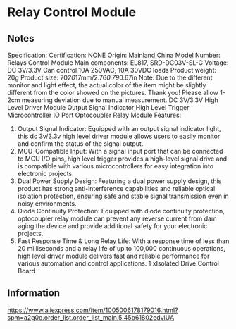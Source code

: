 # Relay Control Module

## Notes

Specification:
Certification: NONE
Origin: Mainland China
Model Number: Relays Control Module
Main components: EL817, SRD-DC03V-SL-C
Voltage: DC 3V/3.3V
Can control 10A 250VAC, 10A 30VDC loads
Product weight: 20g
Product size: 70*20*17mm/2.76*0.79*0.67in
Note:
Due to the different monitor and light effect, the actual color of the item might be slightly different from the color showed on the pictures. Thank you!
Please allow 1-2cm measuring deviation due to manual measurement.
DC 3V/3.3V High Level Driver Module Output Signal Indicator High Level Trigger Microcontroller IO Port Optocoupler Relay Module
Features:
1. Output Signal Indicator: Equipped with an output signal indicator light, this dc 3v/3.3v high level driver module allows users to easily monitor and confirm the status of the signal output.
2. MCU-Compatible Input: With a signal input port that can be connected to MCU I/O pins, high level trigger provides a high-level signal drive and is compatible with various microcontrollers for easy integration into electronic projects.
3. Dual Power Supply Design: Featuring a dual power supply design, this product has strong anti-interference capabilities and reliable optical isolation protection, ensuring safe and stable signal transmission even in noisy environments.
4. Diode Continuity Protection: Equipped with diode continuity protection, optocoupler relay module can prevent any reverse current from dam aging the device and provide additional safety for your electronic projects.
5. Fast Response Time &amp; Long Relay Life: With a response time of less than 20 milliseconds and a relay life of up to 100,000 continuous operations, high level driver module delivers fast and reliable performance for various automation and control applications.
1 xIsolated Drive Control Board 

## Information

https://www.aliexpress.com/item/1005006178179016.html?spm=a2g0o.order_list.order_list_main.5.45b61802edvlUA
